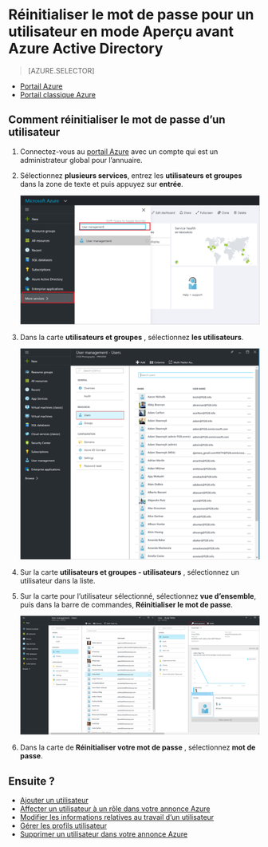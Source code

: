 <properties
    pageTitle="Réinitialiser le mot de passe pour un utilisateur en mode Aperçu avant Azure Active Directory | Microsoft Azure"
    description="Explique comment réinitialiser le mot de passe d’un utilisateur dans Azure Active Directory"
    services="active-directory"
    documentationCenter=""
    authors="curtand"
    manager="femila"
    editor=""/>

<tags
    ms.service="active-directory"
    ms.workload="identity"
    ms.tgt_pltfrm="na"
    ms.devlang="na"
    ms.topic="article"
    ms.date="10/13/2016"
    ms.author="curtand"/>

# <a name="reset-the-password-for-a-user-in-azure-active-directory-preview"></a>Réinitialiser le mot de passe pour un utilisateur en mode Aperçu avant Azure Active Directory

> [AZURE.SELECTOR]
- [Portail Azure](active-directory-users-reset-password-azure-portal.md)
- [Portail classique Azure](active-directory-create-users-reset-password.md)


## <a name="how-to-reset-the-password-for-a-user"></a>Comment réinitialiser le mot de passe d’un utilisateur

1.  Connectez-vous au [portail Azure](https://portal.azure.com) avec un compte qui est un administrateur global pour l’annuaire.

2.  Sélectionnez **plusieurs services**, entrez les **utilisateurs et groupes** dans la zone de texte et puis appuyez sur **entrée**.

    ![Gestion des utilisateurs de l’ouverture](./media/active-directory-users-reset-password-azure-portal/create-users-user-management.png)

3.  Dans la carte **utilisateurs et groupes** , sélectionnez **les utilisateurs**.

    ![Ouverture de la carte d’utilisateurs](./media/active-directory-users-reset-password-azure-portal/create-users-open-users-blade.png)

4. Sur la carte **utilisateurs et groupes - utilisateurs** , sélectionnez un utilisateur dans la liste.

5. Sur la carte pour l’utilisateur sélectionné, sélectionnez **vue d’ensemble**, puis dans la barre de commandes, **Réinitialiser le mot de passe**.

    ![Cliquez sur la commande de mot de passe réinitialiser](./media/active-directory-users-reset-password-azure-portal/create-users-reset-password-command.png)

6. Dans la carte de **Réinitialiser votre mot de passe** , sélectionnez **mot de passe**.

## <a name="whats-next"></a>Ensuite ?

- [Ajouter un utilisateur](active-directory-users-create-azure-portal.md)
- [Affecter un utilisateur à un rôle dans votre annonce Azure](active-directory-users-assign-role-azure-portal.md)
- [Modifier les informations relatives au travail d’un utilisateur](active-directory-users-work-info-azure-portal.md)
- [Gérer les profils utilisateur](active-directory-users-profile-azure-portal.md)
- [Supprimer un utilisateur dans votre annonce Azure](active-directory-users-delete-user-azure-portal.md)
